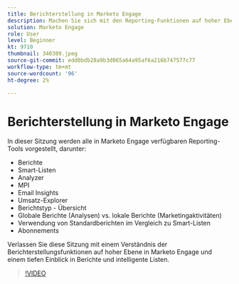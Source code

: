 ```yaml
---
title: Berichterstellung in Marketo Engage
description: Machen Sie sich mit den Reporting-Funktionen auf hoher Ebene in Marketo Engage vertraut und vertiefen Sie sich in Berichte und Smart-Listen.
solution: Marketo Engage
role: User
level: Beginner
kt: 9710
thumbnail: 340309.jpeg
source-git-commit: edd0bdb28a9b3d065a64a95af6a216b747577c77
workflow-type: tm+mt
source-wordcount: '96'
ht-degree: 2%

---
```


# Berichterstellung in Marketo Engage

In dieser Sitzung werden alle in Marketo Engage verfügbaren Reporting-Tools vorgestellt, darunter:

* Berichte
* Smart-Listen
* Analyzer
* MPI
* Email Insights
* Umsatz-Explorer
* Berichtstyp - Übersicht
* Globale Berichte (Analysen) vs. lokale Berichte (Marketingaktivitäten)
* Verwendung von Standardberichten im Vergleich zu Smart-Listen
* Abonnements

Verlassen Sie diese Sitzung mit einem Verständnis der Berichterstellungsfunktionen auf hoher Ebene in Marketo Engage und einem tiefen Einblick in Berichte und intelligente Listen.

>[!VIDEO](https://video.tv.adobe.com/v/340309/?quality=12&learn=on)
